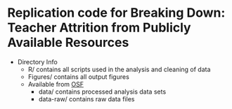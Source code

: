 # Replication code for Breaking Down: Teacher Attrition from Publicly Available Resources

* Directory Info
  * R/ contains all scripts used in the analysis and cleaning of data
  * Figures/ contains all output figures 
  * Available from [OSF](https://osf.io/yqb5g/)  
    * data/ contains processed analysis data sets
    * data-raw/ contains raw data files 
